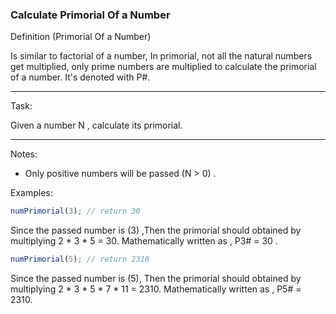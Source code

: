 ### Calculate Primorial Of a Number

Definition (Primorial Of a Number)

Is similar to factorial of a number, In primorial, not all the natural numbers get multiplied, only prime numbers are multiplied to calculate the primorial of a number. It's denoted with P#.
___
Task:

Given a number N , calculate its primorial.
___
Notes:

- Only positive numbers will be passed (N > 0) .

Examples:

```javascript
numPrimorial(3); // return 30
```
Since the passed number is (3) ,Then the primorial should obtained by multiplying 2 * 3 * 5 = 30. Mathematically written as , P3# = 30 .

```javascript
numPrimorial(5); // return 2310
```
Since the passed number is (5), Then the primorial should obtained by multiplying 2 * 3 * 5 * 7 * 11 = 2310. Mathematically written as , P5# = 2310.
